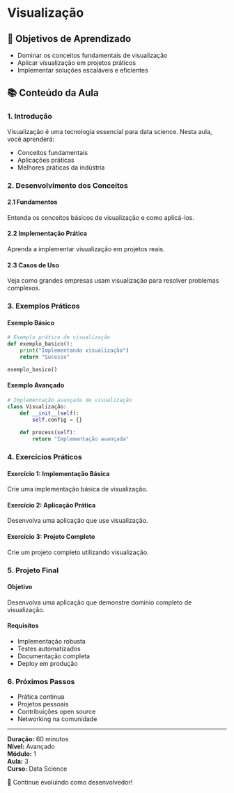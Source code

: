 # Visualização

## 🎯 Objetivos de Aprendizado
- Dominar os conceitos fundamentais de visualização
- Aplicar visualização em projetos práticos
- Implementar soluções escaláveis e eficientes

## 📚 Conteúdo da Aula

### 1. Introdução
Visualização é uma tecnologia essencial para data science. Nesta aula, você aprenderá:

- Conceitos fundamentais
- Aplicações práticas
- Melhores práticas da indústria

### 2. Desenvolvimento dos Conceitos

#### 2.1 Fundamentos
Entenda os conceitos básicos de visualização e como aplicá-los.

#### 2.2 Implementação Prática
Aprenda a implementar visualização em projetos reais.

#### 2.3 Casos de Uso
Veja como grandes empresas usam visualização para resolver problemas complexos.

### 3. Exemplos Práticos

#### Exemplo Básico
```python
# Exemplo prático de visualização
def exemplo_basico():
    print("Implementando visualização")
    return "Sucesso"

exemplo_basico()
```

#### Exemplo Avançado
```python
# Implementação avançada de visualização
class Visualização:
    def __init__(self):
        self.config = {}
    
    def process(self):
        return "Implementação avançada"
```

### 4. Exercícios Práticos

#### Exercício 1: Implementação Básica
Crie uma implementação básica de visualização.

#### Exercício 2: Aplicação Prática
Desenvolva uma aplicação que use visualização.

#### Exercício 3: Projeto Completo
Crie um projeto completo utilizando visualização.

### 5. Projeto Final

#### Objetivo
Desenvolva uma aplicação que demonstre domínio completo de visualização.

#### Requisitos
- Implementação robusta
- Testes automatizados
- Documentação completa
- Deploy em produção

### 6. Próximos Passos

- Prática contínua
- Projetos pessoais
- Contribuições open source
- Networking na comunidade

---

**Duração:** 60 minutos  
**Nível:** Avançado  
**Módulo:** 1  
**Aula:** 3  
**Curso:** Data Science

🎉 Continue evoluindo como desenvolvedor!
